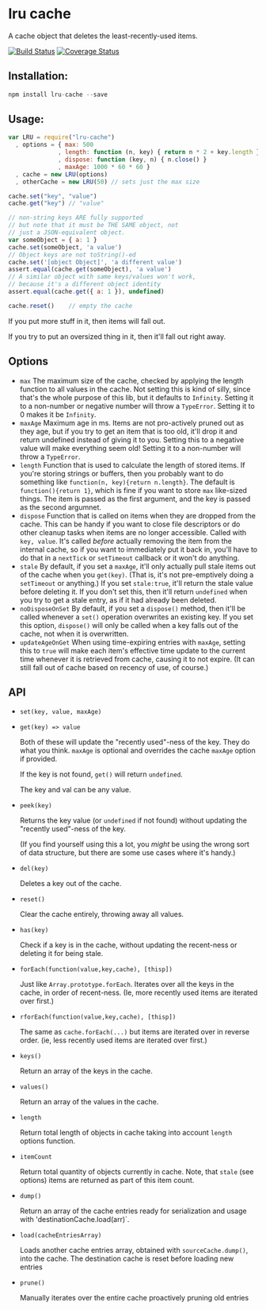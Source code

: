 # lru cacheA cache object that deletes the least-recently-used items.[![Build Status](https://travis-ci.org/isaacs/node-lru-cache.svg?branch=master)](https://travis-ci.org/isaacs/node-lru-cache) [![Coverage Status](https://coveralls.io/repos/isaacs/node-lru-cache/badge.svg?service=github)](https://coveralls.io/github/isaacs/node-lru-cache)## Installation:```javascriptnpm install lru-cache --save```## Usage:```javascriptvar LRU = require("lru-cache")  , options = { max: 500              , length: function (n, key) { return n * 2 + key.length }              , dispose: function (key, n) { n.close() }              , maxAge: 1000 * 60 * 60 }  , cache = new LRU(options)  , otherCache = new LRU(50) // sets just the max sizecache.set("key", "value")cache.get("key") // "value"// non-string keys ARE fully supported// but note that it must be THE SAME object, not// just a JSON-equivalent object.var someObject = { a: 1 }cache.set(someObject, 'a value')// Object keys are not toString()-edcache.set('[object Object]', 'a different value')assert.equal(cache.get(someObject), 'a value')// A similar object with same keys/values won't work,// because it's a different object identityassert.equal(cache.get({ a: 1 }), undefined)cache.reset()    // empty the cache```If you put more stuff in it, then items will fall out.If you try to put an oversized thing in it, then it'll fall out rightaway.## Options* `max` The maximum size of the cache, checked by applying the length  function to all values in the cache.  Not setting this is kind of  silly, since that's the whole purpose of this lib, but it defaults  to `Infinity`.  Setting it to a non-number or negative number will  throw a `TypeError`.  Setting it to 0 makes it be `Infinity`.* `maxAge` Maximum age in ms.  Items are not pro-actively pruned out  as they age, but if you try to get an item that is too old, it'll  drop it and return undefined instead of giving it to you.  Setting this to a negative value will make everything seem old!  Setting it to a non-number will throw a `TypeError`.* `length` Function that is used to calculate the length of stored  items.  If you're storing strings or buffers, then you probably want  to do something like `function(n, key){return n.length}`.  The default is  `function(){return 1}`, which is fine if you want to store `max`  like-sized things.  The item is passed as the first argument, and  the key is passed as the second argumnet.* `dispose` Function that is called on items when they are dropped  from the cache.  This can be handy if you want to close file  descriptors or do other cleanup tasks when items are no longer  accessible.  Called with `key, value`.  It's called *before*  actually removing the item from the internal cache, so if you want  to immediately put it back in, you'll have to do that in a  `nextTick` or `setTimeout` callback or it won't do anything.* `stale` By default, if you set a `maxAge`, it'll only actually pull  stale items out of the cache when you `get(key)`.  (That is, it's  not pre-emptively doing a `setTimeout` or anything.)  If you set  `stale:true`, it'll return the stale value before deleting it.  If  you don't set this, then it'll return `undefined` when you try to  get a stale entry, as if it had already been deleted.* `noDisposeOnSet` By default, if you set a `dispose()` method, then  it'll be called whenever a `set()` operation overwrites an existing  key.  If you set this option, `dispose()` will only be called when a  key falls out of the cache, not when it is overwritten.* `updateAgeOnGet` When using time-expiring entries with `maxAge`,  setting this to `true` will make each item's effective time update  to the current time whenever it is retrieved from cache, causing it  to not expire.  (It can still fall out of cache based on recency of  use, of course.)## API* `set(key, value, maxAge)`* `get(key) => value`    Both of these will update the "recently used"-ness of the key.    They do what you think. `maxAge` is optional and overrides the    cache `maxAge` option if provided.    If the key is not found, `get()` will return `undefined`.    The key and val can be any value.* `peek(key)`    Returns the key value (or `undefined` if not found) without    updating the "recently used"-ness of the key.    (If you find yourself using this a lot, you *might* be using the    wrong sort of data structure, but there are some use cases where    it's handy.)* `del(key)`    Deletes a key out of the cache.* `reset()`    Clear the cache entirely, throwing away all values.* `has(key)`    Check if a key is in the cache, without updating the recent-ness    or deleting it for being stale.* `forEach(function(value,key,cache), [thisp])`    Just like `Array.prototype.forEach`.  Iterates over all the keys    in the cache, in order of recent-ness.  (Ie, more recently used    items are iterated over first.)* `rforEach(function(value,key,cache), [thisp])`    The same as `cache.forEach(...)` but items are iterated over in    reverse order.  (ie, less recently used items are iterated over    first.)* `keys()`    Return an array of the keys in the cache.* `values()`    Return an array of the values in the cache.* `length`    Return total length of objects in cache taking into account    `length` options function.* `itemCount`    Return total quantity of objects currently in cache. Note, that    `stale` (see options) items are returned as part of this item    count.* `dump()`    Return an array of the cache entries ready for serialization and usage    with 'destinationCache.load(arr)`.* `load(cacheEntriesArray)`    Loads another cache entries array, obtained with `sourceCache.dump()`,    into the cache. The destination cache is reset before loading new entries* `prune()`    Manually iterates over the entire cache proactively pruning old entries